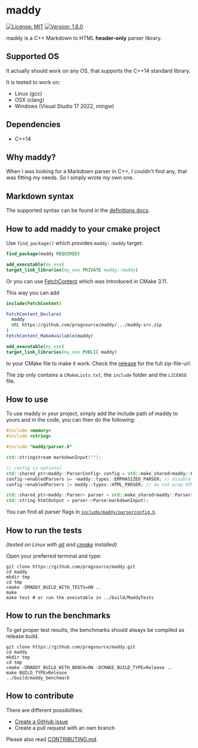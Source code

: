 # maddy

[![License: MIT](https://img.shields.io/badge/License-MIT-yellow.svg)](https://opensource.org/licenses/MIT)
[![Version: 1.6.0](https://img.shields.io/badge/Version-1.6.0-brightgreen.svg)](https://semver.org/) <!-- MADDY_VERSION_LINE_REPLACEMENT -->

maddy is a C++ Markdown to HTML **header-only** parser library.

## Supported OS

It actually should work on any OS, that supports the C++14 standard library.

It is tested to work on:

* Linux (gcc)
* OSX (clang)
* Windows (Visual Studio 17 2022, mingw)

## Dependencies

* C++14

## Why maddy?

When I was looking for a Markdown parser in C++, I couldn't find any, that was
fitting my needs. So I simply wrote my own one.

## Markdown syntax

The supported syntax can be found in the [definitions docs](docs/definitions.md).

## How to add maddy to your cmake project

Use `find_package()` which provides `maddy::maddy` target:

```cmake
find_package(maddy REQUIRED)

add_executable(my_exe)
target_link_libraries(my_exe PRIVATE maddy::maddy)
```

Or you can use [FetchContent](https://cmake.org/cmake/help/latest/module/FetchContent.html)
which was introduced in CMake 3.11.

This way you can add

```cmake
include(FetchContent)

FetchContent_Declare(
  maddy
  URL https://github.com/progsource/maddy/.../maddy-src.zip
)
FetchContent_MakeAvailable(maddy)

add_executable(my_exe)
target_link_libraries(my_exe PUBLIC maddy)
```

to your CMake file to make it work. Check the
[release](https://github.com/progsource/maddy/releases) for the full
zip-file-url.

The zip only contains a `CMakeLists.txt`, the `include` folder and the `LICENSE`
file.

## How to use

To use maddy in your project, simply add the include path of maddy to yours
and in the code, you can then do the following:

```c++
#include <memory>
#include <string>

#include "maddy/parser.h"

std::stringstream markdownInput("");

// config is optional
std::shared_ptr<maddy::ParserConfig> config = std::make_shared<maddy::ParserConfig>();
config->enabledParsers &= ~maddy::types::EMPHASIZED_PARSER; // disable emphasized parser
config->enabledParsers |= maddy::types::HTML_PARSER; // do not wrap HTML in paragraph

std::shared_ptr<maddy::Parser> parser = std::make_shared<maddy::Parser>(config);
std::string htmlOutput = parser->Parse(markdownInput);
```

You can find all parser flags in
[`include/maddy/parserconfig.h`](include/maddy/parserconfig.h).

## How to run the tests

*(tested on Linux with
[git](https://git-scm.com/book/en/v2/Getting-Started-Installing-Git) and
[cmake](https://cmake.org/install/) installed)*

Open your preferred terminal and type:

```shell
git clone https://github.com/progsource/maddy.git
cd maddy
mkdir tmp
cd tmp
cmake -DMADDY_BUILD_WITH_TESTS=ON ..
make
make test # or run the executable in ../build/MaddyTests
```

## How to run the benchmarks

To get proper test results, the benchmarks should always be compiled as
release build.

```shell
git clone https://github.com/progsource/maddy.git
cd maddy
mkdir tmp
cd tmp
cmake -DMADDY_BUILD_WITH_BENCH=ON -DCMAKE_BUILD_TYPE=Release ..
make BUILD_TYPE=Release
../build/maddy_benchmark
```

## How to contribute

There are different possibilities:

* [Create a GitHub issue](https://github.com/progsource/maddy/issues/new)
* Create a pull request with an own branch

Please also read [CONTRIBUTING.md](CONTRIBUTING.md).
